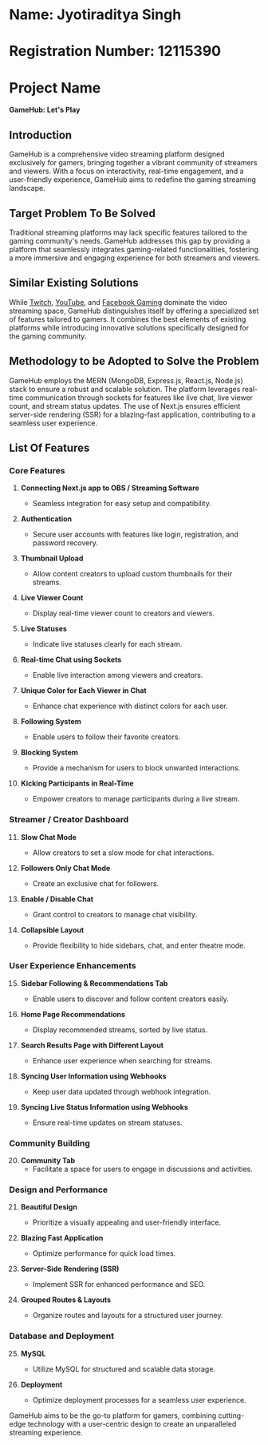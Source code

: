 # Name: Jyotiraditya Singh
# Registration Number: 12115390
#
# Project Name
**GameHub: Let's Play**

## Introduction
GameHub is a comprehensive video streaming platform designed exclusively for gamers, bringing together a vibrant community of streamers and viewers. With a focus on interactivity, real-time engagement, and a user-friendly experience, GameHub aims to redefine the gaming streaming landscape.

## Target Problem To Be Solved
Traditional streaming platforms may lack specific features tailored to the gaming community's needs. GameHub addresses this gap by providing a platform that seamlessly integrates gaming-related functionalities, fostering a more immersive and engaging experience for both streamers and viewers.

## Similar Existing Solutions
While [Twitch](https://www.twitch.tv/), [YouTube](https://www.youtube.com/), and [Facebook Gaming](https://www.facebook.com/gaming/) dominate the video streaming space, GameHub distinguishes itself by offering a specialized set of features tailored to gamers. It combines the best elements of existing platforms while introducing innovative solutions specifically designed for the gaming community.

## Methodology to be Adopted to Solve the Problem
GameHub employs the MERN (MongoDB, Express.js, React.js, Node.js) stack to ensure a robust and scalable solution. The platform leverages real-time communication through sockets for features like live chat, live viewer count, and stream status updates. The use of Next.js ensures efficient server-side rendering (SSR) for a blazing-fast application, contributing to a seamless user experience.

## List Of Features

### Core Features
1. **Connecting Next.js app to OBS / Streaming Software**
   - Seamless integration for easy setup and compatibility.

2. **Authentication**
   - Secure user accounts with features like login, registration, and password recovery.

3. **Thumbnail Upload**
   - Allow content creators to upload custom thumbnails for their streams.

4. **Live Viewer Count**
   - Display real-time viewer count to creators and viewers.

5. **Live Statuses**
   - Indicate live statuses clearly for each stream.

6. **Real-time Chat using Sockets**
   - Enable live interaction among viewers and creators.

7. **Unique Color for Each Viewer in Chat**
   - Enhance chat experience with distinct colors for each user.

8. **Following System**
   - Enable users to follow their favorite creators.

9. **Blocking System**
   - Provide a mechanism for users to block unwanted interactions.

10. **Kicking Participants in Real-Time**
    - Empower creators to manage participants during a live stream.

### Streamer / Creator Dashboard
11. **Slow Chat Mode**
    - Allow creators to set a slow mode for chat interactions.

12. **Followers Only Chat Mode**
    - Create an exclusive chat for followers.

13. **Enable / Disable Chat**
    - Grant control to creators to manage chat visibility.

14. **Collapsible Layout**
    - Provide flexibility to hide sidebars, chat, and enter theatre mode.

### User Experience Enhancements
15. **Sidebar Following & Recommendations Tab**
    - Enable users to discover and follow content creators easily.

16. **Home Page Recommendations**
    - Display recommended streams, sorted by live status.

17. **Search Results Page with Different Layout**
    - Enhance user experience when searching for streams.

18. **Syncing User Information using Webhooks**
    - Keep user data updated through webhook integration.

19. **Syncing Live Status Information using Webhooks**
    - Ensure real-time updates on stream statuses.

### Community Building
20. **Community Tab**
    - Facilitate a space for users to engage in discussions and activities.

### Design and Performance
21. **Beautiful Design**
    - Prioritize a visually appealing and user-friendly interface.

22. **Blazing Fast Application**
    - Optimize performance for quick load times.

23. **Server-Side Rendering (SSR)**
    - Implement SSR for enhanced performance and SEO.

24. **Grouped Routes & Layouts**
    - Organize routes and layouts for a structured user journey.

### Database and Deployment
25. **MySQL**
    - Utilize MySQL for structured and scalable data storage.

26. **Deployment**
    - Optimize deployment processes for a seamless user experience.

GameHub aims to be the go-to platform for gamers, combining cutting-edge technology with a user-centric design to create an unparalleled streaming experience.

